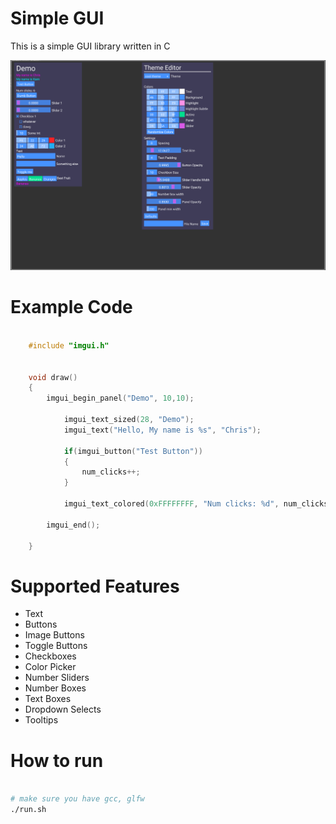 # Simple GUI

This is a simple GUI library written in C

![](screenshot.png)

# Example Code

```C

    #include "imgui.h"


    void draw()
    {
        imgui_begin_panel("Demo", 10,10);

            imgui_text_sized(28, "Demo");
            imgui_text("Hello, My name is %s", "Chris");

            if(imgui_button("Test Button"))
            {
                num_clicks++;
            }

            imgui_text_colored(0xFFFFFFFF, "Num clicks: %d", num_clicks);

        imgui_end();

    }
```

# Supported Features

- Text
- Buttons
- Image Buttons
- Toggle Buttons
- Checkboxes
- Color Picker
- Number Sliders
- Number Boxes
- Text Boxes
- Dropdown Selects
- Tooltips

# How to run

```bash

# make sure you have gcc, glfw
./run.sh

```
